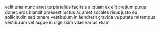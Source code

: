 velit urna nunc amet turpis tellus facilisis aliquam ex elit pretium purus donec
eros blandit praesent luctus ac amet sodales risus justo eu sollicitudin sed
ornare vestibulum in hendrerit gravida vulputate mi tempus vestibulum vel augue
in dignissim vitae varius etiam